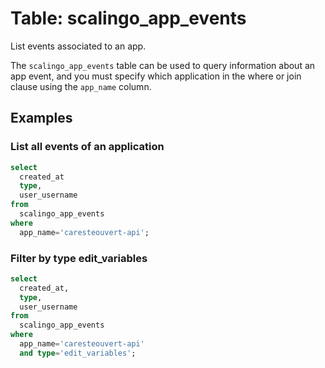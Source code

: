 # Table: scalingo_app_events

List events associated to an app.

The `scalingo_app_events` table can be used to query information about an app event, and you must specify which application in the where or join clause using the `app_name` column.

## Examples

### List all events of an application

```sql
select
  created_at
  type,
  user_username
from
  scalingo_app_events
where
  app_name='caresteouvert-api';
```

### Filter by type edit_variables

```sql
select
  created_at,
  type,
  user_username
from
  scalingo_app_events
where
  app_name='caresteouvert-api'
  and type='edit_variables';
```
